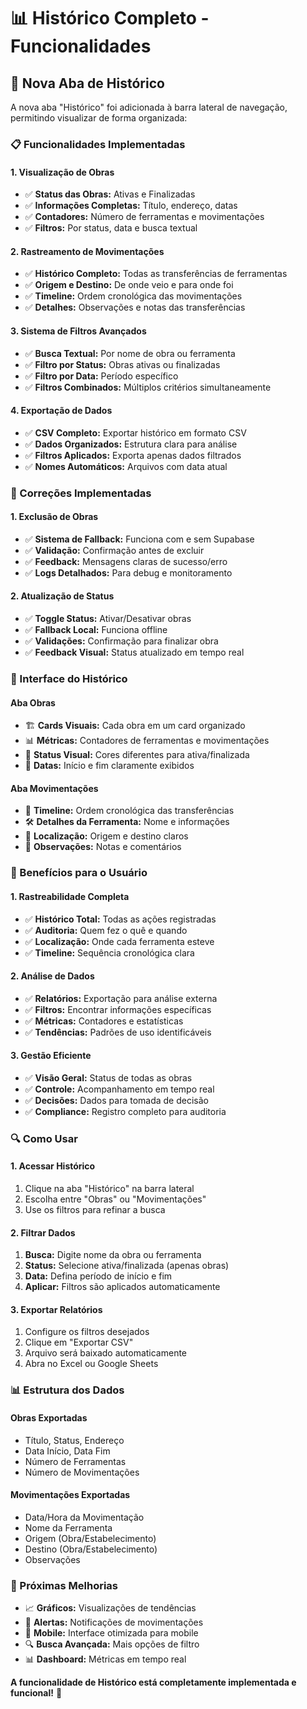 # 📊 Histórico Completo - Funcionalidades

## 🎯 Nova Aba de Histórico

A nova aba "Histórico" foi adicionada à barra lateral de navegação, permitindo visualizar de forma organizada:

### 📋 Funcionalidades Implementadas

#### 1. **Visualização de Obras**
- ✅ **Status das Obras:** Ativas e Finalizadas
- ✅ **Informações Completas:** Título, endereço, datas
- ✅ **Contadores:** Número de ferramentas e movimentações
- ✅ **Filtros:** Por status, data e busca textual

#### 2. **Rastreamento de Movimentações**
- ✅ **Histórico Completo:** Todas as transferências de ferramentas
- ✅ **Origem e Destino:** De onde veio e para onde foi
- ✅ **Timeline:** Ordem cronológica das movimentações
- ✅ **Detalhes:** Observações e notas das transferências

#### 3. **Sistema de Filtros Avançados**
- ✅ **Busca Textual:** Por nome de obra ou ferramenta
- ✅ **Filtro por Status:** Obras ativas ou finalizadas
- ✅ **Filtro por Data:** Período específico
- ✅ **Filtros Combinados:** Múltiplos critérios simultaneamente

#### 4. **Exportação de Dados**
- ✅ **CSV Completo:** Exportar histórico em formato CSV
- ✅ **Dados Organizados:** Estrutura clara para análise
- ✅ **Filtros Aplicados:** Exporta apenas dados filtrados
- ✅ **Nomes Automáticos:** Arquivos com data atual

### 🔧 Correções Implementadas

#### 1. **Exclusão de Obras**
- ✅ **Sistema de Fallback:** Funciona com e sem Supabase
- ✅ **Validação:** Confirmação antes de excluir
- ✅ **Feedback:** Mensagens claras de sucesso/erro
- ✅ **Logs Detalhados:** Para debug e monitoramento

#### 2. **Atualização de Status**
- ✅ **Toggle Status:** Ativar/Desativar obras
- ✅ **Fallback Local:** Funciona offline
- ✅ **Validações:** Confirmação para finalizar obra
- ✅ **Feedback Visual:** Status atualizado em tempo real

### 📱 Interface do Histórico

#### **Aba Obras**
- 🏗️ **Cards Visuais:** Cada obra em um card organizado
- 📊 **Métricas:** Contadores de ferramentas e movimentações
- 🎨 **Status Visual:** Cores diferentes para ativa/finalizada
- 📅 **Datas:** Início e fim claramente exibidos

#### **Aba Movimentações**
- 🔄 **Timeline:** Ordem cronológica das transferências
- 🛠️ **Detalhes da Ferramenta:** Nome e informações
- 📍 **Localização:** Origem e destino claros
- 📝 **Observações:** Notas e comentários

### 🎯 Benefícios para o Usuário

#### **1. Rastreabilidade Completa**
- ✅ **Histórico Total:** Todas as ações registradas
- ✅ **Auditoria:** Quem fez o quê e quando
- ✅ **Localização:** Onde cada ferramenta esteve
- ✅ **Timeline:** Sequência cronológica clara

#### **2. Análise de Dados**
- ✅ **Relatórios:** Exportação para análise externa
- ✅ **Filtros:** Encontrar informações específicas
- ✅ **Métricas:** Contadores e estatísticas
- ✅ **Tendências:** Padrões de uso identificáveis

#### **3. Gestão Eficiente**
- ✅ **Visão Geral:** Status de todas as obras
- ✅ **Controle:** Acompanhamento em tempo real
- ✅ **Decisões:** Dados para tomada de decisão
- ✅ **Compliance:** Registro completo para auditoria

### 🔍 Como Usar

#### **1. Acessar Histórico**
1. Clique na aba "Histórico" na barra lateral
2. Escolha entre "Obras" ou "Movimentações"
3. Use os filtros para refinar a busca

#### **2. Filtrar Dados**
1. **Busca:** Digite nome da obra ou ferramenta
2. **Status:** Selecione ativa/finalizada (apenas obras)
3. **Data:** Defina período de início e fim
4. **Aplicar:** Filtros são aplicados automaticamente

#### **3. Exportar Relatórios**
1. Configure os filtros desejados
2. Clique em "Exportar CSV"
3. Arquivo será baixado automaticamente
4. Abra no Excel ou Google Sheets

### 📊 Estrutura dos Dados

#### **Obras Exportadas**
- Título, Status, Endereço
- Data Início, Data Fim
- Número de Ferramentas
- Número de Movimentações

#### **Movimentações Exportadas**
- Data/Hora da Movimentação
- Nome da Ferramenta
- Origem (Obra/Estabelecimento)
- Destino (Obra/Estabelecimento)
- Observações

### 🎯 Próximas Melhorias

- 📈 **Gráficos:** Visualizações de tendências
- 🔔 **Alertas:** Notificações de movimentações
- 📱 **Mobile:** Interface otimizada para mobile
- 🔍 **Busca Avançada:** Mais opções de filtro
- 📊 **Dashboard:** Métricas em tempo real

**A funcionalidade de Histórico está completamente implementada e funcional!** 🚀
